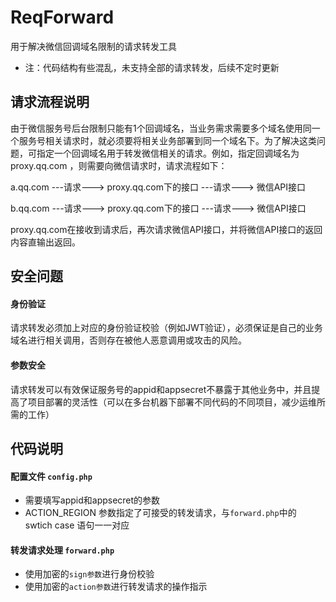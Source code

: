 # ReqForward
用于解决微信回调域名限制的请求转发工具

- 注：代码结构有些混乱，未支持全部的请求转发，后续不定时更新



## 请求流程说明 

由于微信服务号后台限制只能有1个回调域名，当业务需求需要多个域名使用同一个服务号相关请求时，就必须要将相关业务部署到同一个域名下。为了解决这类问题，可指定一个回调域名用于转发微信相关的请求。例如，指定回调域名为 proxy.qq.com ，则需要向微信请求时，请求流程如下：

        
a.qq.com  ---请求--->  proxy.qq.com下的接口 ---请求---> 微信API接口

b.qq.com  ---请求--->  proxy.qq.com下的接口 ---请求---> 微信API接口

proxy.qq.com在接收到请求后，再次请求微信API接口，并将微信API接口的返回内容直输出返回。

## 安全问题


#### 身份验证

请求转发必须加上对应的身份验证校验（例如JWT验证），必须保证是自己的业务域名进行相关调用，否则存在被他人恶意调用或攻击的风险。


#### 参数安全

请求转发可以有效保证服务号的appid和appsecret不暴露于其他业务中，并且提高了项目部署的灵活性（可以在多台机器下部署不同代码的不同项目，减少运维所需的工作）

## 代码说明

#### 配置文件 `config.php`

- 需要填写appid和appsecret的参数
- ACTION_REGION 参数指定了可接受的转发请求，与`forward.php`中的 swtich case 语句一一对应

#### 转发请求处理 `forward.php`

- 使用加密的`sign参数`进行身份校验
- 使用加密的`action参数`进行转发请求的操作指示

